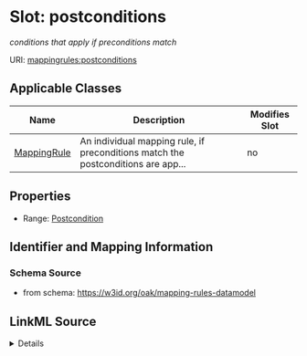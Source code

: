 # Slot: postconditions


_conditions that apply if preconditions match_



URI: [mappingrules:postconditions](https://w3id.org/oak/mapping-rules-datamodel/postconditions)



<!-- no inheritance hierarchy -->




## Applicable Classes

| Name | Description | Modifies Slot |
| --- | --- | --- |
[MappingRule](MappingRule.md) | An individual mapping rule, if preconditions match the postconditions are app... |  no  |







## Properties

* Range: [Postcondition](Postcondition.md)





## Identifier and Mapping Information







### Schema Source


* from schema: https://w3id.org/oak/mapping-rules-datamodel




## LinkML Source

<details>
```yaml
name: postconditions
description: conditions that apply if preconditions match
from_schema: https://w3id.org/oak/mapping-rules-datamodel
rank: 1000
alias: postconditions
owner: MappingRule
domain_of:
- MappingRule
range: Postcondition

```
</details>